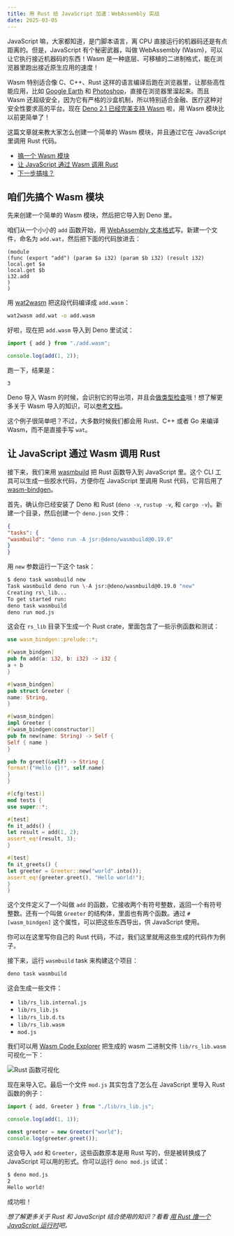 ```yaml
---
title: 用 Rust 给 JavaScript 加速：WebAssembly 实战
date: 2025-03-05
---
```

JavaScript 嘛，大家都知道，是门脚本语言，离 CPU 直接运行的机器码还是有点距离的。但是，JavaScript 有个秘密武器，叫做 WebAssembly (Wasm)，可以让它执行接近机器码的东西！Wasm 是一种底层、可移植的二进制格式，能在浏览器里跑出接近原生应用的速度！

Wasm 特别适合像 C、C++、Rust 这样的语言编译后跑在浏览器里，让那些高性能应用，比如 [Google Earth](https://medium.com/google-earth/google-earth-comes-to-more-browsers-thanks-to-webassembly-1877d95810d6) 和 [Photoshop](https://web.dev/articles/ps-on-the-web)，直接在浏览器里溜起来。而且 Wasm 还超级安全，因为它有严格的沙盒机制，所以特别适合金融、医疗这种对安全性要求高的平台。现在 [Deno 2.1 已经完美支持 Wasm](https://deno.com/blog/v2.1#first-class-wasm-support) 啦，用 Wasm 模块比以前更简单了！

这篇文章就来教大家怎么创建一个简单的 Wasm 模块，并且通过它在 JavaScript 里调用 Rust 代码。

*   [搞一个 Wasm 模块](https://deno.com/blog/intro-to-wasm#building-a-wasm-module)
*   [让 JavaScript 通过 Wasm 调用 Rust](https://deno.com/blog/intro-to-wasm#call-rust-from-javascript-via-wasm)
*   [下一步搞啥？](https://deno.com/blog/intro-to-wasm#whats-next)

## 咱们先搞个 Wasm 模块

先来创建一个简单的 Wasm 模块，然后把它导入到 Deno 里。

咱们从一个小小的 `add` 函数开始，用 [WebAssembly 文本格式](https://developer.mozilla.org/en-US/docs/WebAssembly/Understanding_the_text_format)写。新建一个文件，命名为 `add.wat`，然后把下面的代码放进去：

```wat
(module
(func (export "add") (param $a i32) (param $b i32) (result i32)
local.get $a
local.get $b
i32.add
)
)
```

用 [wat2wasm](https://github.com/webassembly/wabt) 把这段代码编译成 `add.wasm`：

```bash
wat2wasm add.wat -o add.wasm
```

好啦，现在把 `add.wasm` 导入到 Deno 里试试：

```javascript
import { add } from "./add.wasm";

console.log(add(1, 2));
```

跑一下，结果是：

```
3
```

Deno 导入 Wasm 的时候，会识别它的导出项，并且会[做类型检查](https://docs.deno.com/runtime/reference/wasm/#type-checking)哦！想了解更多关于 Wasm 导入的知识，可以[参考文档](https://docs.deno.com/runtime/reference/wasm/)。

这个例子很简单吧？不过，大多数时候我们都会用 Rust、C++ 或者 Go 来编译 Wasm，而不是直接手写 `wat`。

## 让 JavaScript 通过 Wasm 调用 Rust

接下来，我们来用 [wasmbuild](https://github.com/denoland/wasmbuild) 把 Rust 函数导入到 JavaScript 里。这个 CLI 工具可以生成一些胶水代码，方便你在 JavaScript 里调用 Rust 代码，它背后用了 [wasm-bindgen](https://rustwasm.github.io/docs/wasm-bindgen/introduction.html)。

首先，确认你已经安装了 Deno 和 Rust (`deno -v`, `rustup -v`, 和 `cargo -v`)。新建一个目录，然后创建一个 `deno.json` 文件：

```json
{
"tasks": {
"wasmbuild": "deno run -A jsr:@deno/wasmbuild@0.19.0"
}
}
```

用 `new` 参数运行一下这个 task：

```bash
$ deno task wasmbuild new
Task wasmbuild deno run \-A jsr:@deno/wasmbuild@0.19.0 "new"
Creating rs\_lib...
To get started run:
deno task wasmbuild
deno run mod.js
```

这会在 `rs_lib` 目录下生成一个 Rust crate，里面包含了一些示例函数和测试：

```rust
use wasm_bindgen::prelude::*;

#[wasm_bindgen]
pub fn add(a: i32, b: i32) -> i32 {
a + b
}

#[wasm_bindgen]
pub struct Greeter {
name: String,
}

#[wasm_bindgen]
impl Greeter {
#[wasm_bindgen(constructor)]
pub fn new(name: String) -> Self {
Self { name }
}

pub fn greet(&self) -> String {
format!("Hello {}!", self.name)
}
}

#[cfg(test)]
mod tests {
use super::*;

#[test]
fn it_adds() {
let result = add(1, 2);
assert_eq!(result, 3);
}

#[test]
fn it_greets() {
let greeter = Greeter::new("world".into());
assert_eq!(greeter.greet(), "Hello world!");
}
}
```

这个文件定义了一个叫做 `add` 的函数，它接收两个有符号整数，返回一个有符号整数。还有一个叫做 `Greeter` 的结构体，里面也有两个函数。通过 `#[wasm_bindgen]` 这个属性，可以把这些东西导出，供 JavaScript 使用。

你可以在这里写你自己的 Rust 代码，不过，我们这里就用这些生成的代码作为例子。

接下来，运行 `wasmbuild` task 来构建这个项目：

```bash
deno task wasmbuild
```

这会生成一些文件：

*   `lib/rs_lib.internal.js`
*   `lib/rs_lib.js`
*   `lib/rs_lib.d.ts`
*   `lib/rs_lib.wasm`
*   `mod.js`

我们可以用 [Wasm Code Explorer](https://wasdk.github.io/wasmcodeexplorer/) 把生成的 wasm 二进制文件 `lib/rs_lib.wasm` 可视化一下：

![Rust 函数可视化](https://deno.com/blog/intro-to-wasm/rust-add-greet-wasm.webp)

现在来导入它。最后一个文件 `mod.js` 其实包含了怎么在 JavaScript 里导入 Rust 函数的例子：

```javascript
import { add, Greeter } from "./lib/rs_lib.js";

console.log(add(1, 1));

const greeter = new Greeter("world");
console.log(greeter.greet());
```

这会导入 `add` 和 `Greeter`，这些函数原本是用 Rust 写的，但是被转换成了 JavaScript 可以用的形式。你可以运行 `deno mod.js` 试试：

```bash
$ deno mod.js
2
Hello world!
```

成功啦！

_想了解更多关于 Rust 和 JavaScript 结合使用的知识？看看 [用 Rust 撸一个 JavaScript 运行时](https://deno.com/blog/roll-your-own-javascript-runtime)吧。_

